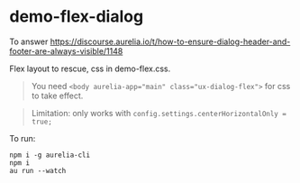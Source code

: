# demo-flex-dialog

To answer https://discourse.aurelia.io/t/how-to-ensure-dialog-header-and-footer-are-always-visible/1148

Flex layout to rescue, css in demo-flex.css.

> You need `<body aurelia-app="main" class="ux-dialog-flex">` for css to take effect.

> Limitation: only works with `config.settings.centerHorizontalOnly = true;`

To run:
```
npm i -g aurelia-cli
npm i
au run --watch
```
